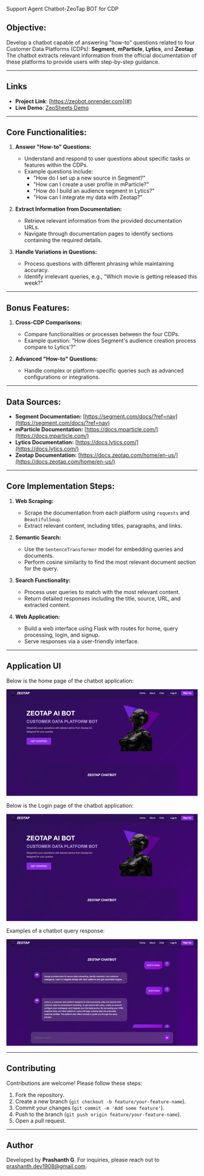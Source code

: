 Support Agent Chatbot-ZeoTap BOT for CDP

## Objective:
Develop a chatbot capable of answering "how-to" questions related to four Customer Data Platforms (CDPs): **Segment**, **mParticle**, **Lytics**, and **Zeotap**. The chatbot extracts relevant information from the official documentation of these platforms to provide users with step-by-step guidance.

---
## Links

- **Project Link**: [https://zeobot.onrender.com](#) 
- **Live Demo**: [ZeoSheets Demo](#) 

---

## Core Functionalities:
1. **Answer "How-to" Questions:**
   - Understand and respond to user questions about specific tasks or features within the CDPs.
   - Example questions include:
     - "How do I set up a new source in Segment?"
     - "How can I create a user profile in mParticle?"
     - "How do I build an audience segment in Lytics?"
     - "How can I integrate my data with Zeotap?"

2. **Extract Information from Documentation:**
   - Retrieve relevant information from the provided documentation URLs.
   - Navigate through documentation pages to identify sections containing the required details.

3. **Handle Variations in Questions:**
   - Process questions with different phrasing while maintaining accuracy.
   - Identify irrelevant queries, e.g., "Which movie is getting released this week?"

---

## Bonus Features:
1. **Cross-CDP Comparisons:**
   - Compare functionalities or processes between the four CDPs.
   - Example question: "How does Segment's audience creation process compare to Lytics'?"

2. **Advanced "How-to" Questions:**
   - Handle complex or platform-specific queries such as advanced configurations or integrations.

---

## Data Sources:
- **Segment Documentation:** [https://segment.com/docs/?ref=nav](https://segment.com/docs/?ref=nav)
- **mParticle Documentation:** [https://docs.mparticle.com/](https://docs.mparticle.com/)
- **Lytics Documentation:** [https://docs.lytics.com/](https://docs.lytics.com/)
- **Zeotap Documentation:** [https://docs.zeotap.com/home/en-us/](https://docs.zeotap.com/home/en-us/)

---

## Core Implementation Steps:
1. **Web Scraping:**
   - Scrape the documentation from each platform using `requests` and `BeautifulSoup`.
   - Extract relevant content, including titles, paragraphs, and links.

2. **Semantic Search:**
   - Use the `SentenceTransformer` model for embedding queries and documents.
   - Perform cosine similarity to find the most relevant document section for the query.

3. **Search Functionality:**
   - Process user queries to match with the most relevant content.
   - Return detailed responses including the title, source, URL, and extracted content.

4. **Web Application:**
   - Build a web interface using Flask with routes for home, query processing, login, and signup.
   - Serve responses via a user-friendly interface.

---
## Application UI

Below is the home page of the chatbot application:

![Home Page UI](screenshots/homepage_ui.png)

Below is the Login page of the chatbot application:

![Login Page UI](screenshots/homepage_ui.png)


Examples of a chatbot query response:

![Query Response](screenshots/query_response.png)


---

## Contributing

Contributions are welcome! Please follow these steps:
1. Fork the repository.
2. Create a new branch (`git checkout -b feature/your-feature-name`).
3. Commit your changes (`git commit -m 'Add some feature'`).
4. Push to the branch (`git push origin feature/your-feature-name`).
5. Open a pull request.

---


## Author
Developed by **Prashanth G**. For inquiries, please reach out to prashanth.dev1908@gmail.com.
